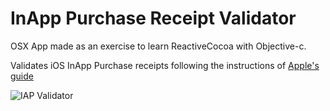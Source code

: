 # InApp Purchase Receipt Validator

OSX App made as an exercise to learn ReactiveCocoa with Objective-c.

Validates iOS InApp Purchase receipts following the instructions of [Apple's guide](https://developer.apple.com/library/ios/releasenotes/General/ValidateAppStoreReceipt/Chapters/ValidateRemotely.html#//apple_ref/doc/uid/TP40010573-CH104-SW1) 

![IAP Validator](https://dl.dropboxusercontent.com/u/294914/iap.jpg)